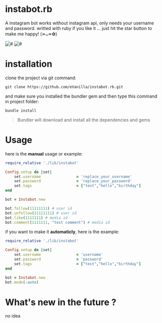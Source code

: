 # instabot.rb
A instagram bot works without instagram api, only needs your username and password. writted with ruby
if you like it ... just hit the star button to make me happy! (≖ᴗ≖✿)
 
![#](https://img.shields.io/badge/status-under%20construction-ff69b4.svg?style=for-the-badge)
![#](https://img.shields.io/badge/can%20i%20use%20it%3F-yes-brightgreen.svg?style=for-the-badge)

# installation

clone the project via git command:
```
git clone https://github.com/eVanilla/instabot.rb.git
```

and make sure you installed the bundler gem and then type this command in project folder:
```
bundle install
```
> Bundler will download and install all the dependencies and gems

# Usage
here is the **manual** usage or example:

```ruby
require_relative './lib/instabot' 

Config.setup do |set|
    set.username                = 'replace_your_username'
    set.password                = 'replace_your_password'
    set.tags                    = ["test","hello","birthday"]
end

bot = Instabot.new

bot.follow(11111111) # user id
bot.unfollow(11111111) # user id
bot.like(1111111) # media id
bot.comment(1111111, "test comment") # media id
```

if you want to make it **automaticly**, here is the example:

```ruby
require_relative './lib/instabot' 

Config.setup do |set|
    set.username                = 'username'
    set.password                = 'password'
    set.tags                    = ["test","hello","birthday"]
end

bot = Instabot.new
bot.mode(:auto)
```

# What's new in the future ?
no idea
